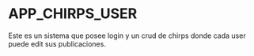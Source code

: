 # APP_CHIRPS_USER
Este es un sistema que posee login y un crud de chirps donde cada user puede edit sus publicaciones.

